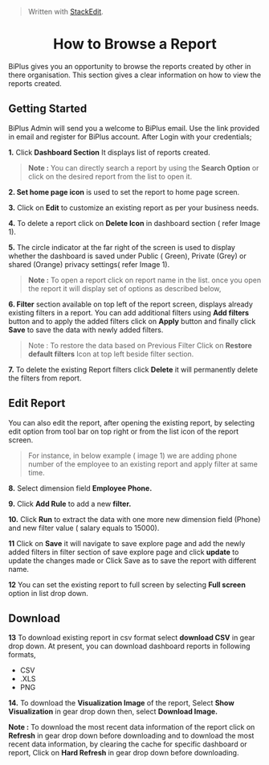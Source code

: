 
> Written with [StackEdit](https://stackedit.io/).

<center><h1>How to Browse a Report</h1></center>

BiPlus gives you an opportunity to browse the reports created by other in there organisation. This section gives a clear information on how to view the reports created.

## Getting Started

BiPlus Admin will send you a welcome to BiPlus email. Use the link provided in email and register for BiPlus account. After Login with your credentials;

**1.** Click  **Dashboard Section** It displays list of  reports created. 

> **Note :** You can directly search a report by using the **Search Option** or click on the desired report from the list to open it.

**2. Set home page icon** is used to set the report to home page screen.

**3.**  Click on  **Edit** to customize an existing report as per your business needs.

**4.** To delete a report click on **Delete Icon**  in dashboard section ( refer Image 1).

**5.**  The circle indicator at the far right of the screen is used to display whether the dashboard is saved under Public ( Green), Private (Grey) or shared (Orange) privacy settings( refer Image 1).

> **Note :** To open a  report click on report name in the list. once you open the report it will display set of options as described below,

**6. Filter** section available on top left of the report screen, displays already existing filters in a report. You can add additional filters using **Add filters** button and to apply the added filters click on **Apply** button and finally click **Save** to save the data with newly added filters.

> Note : To restore the data based on Previous Filter Click on  **Restore default filters** Icon at top left beside filter section.

**7.** To delete the existing Report filters click **Delete** it will permanently delete the filters from report.

## Edit Report

 You can also edit the report, after opening the existing report, by selecting edit option from tool bar on top right or from the list icon of the report screen.

> For instance,  in below example ( image 1) we are adding phone number of the employee to an existing report and apply filter at same time.

**8.** Select dimension field **Employee Phone.**

**9.** Click **Add Rule** to add a new **filter.** 

**10.** Click **Run** to extract the data with one more new dimension field (Phone) and new filter value ( salary equals to 15000).

**11** Click on **Save** it will navigate to save explore page and add the newly added filters in filter section of save explore page and click **update** to update the changes made or Click Save as to save the report with different name.

**12** You can set the existing report to full screen by selecting **Full screen** option in list drop down.
## Download
**13** To download existing report in csv format select **download CSV** in gear drop down.
 At present, you can download dashboard reports in following formats,
 - CSV
 - .XLS
-  PNG

**14.**  To download the **Visualization Image** of the report,  Select **Show Visualization** in gear drop down then, select  **Download Image.**

**Note :** To download the most recent data information of the report click on **Refresh** in gear drop down before downloading and to download the most recent data information, by clearing the cache for specific dashboard or report, Click on **Hard Refresh** in gear drop down before downloading. 









<!--stackedit_data:
eyJoaXN0b3J5IjpbLTEwMDQxNjUwMzUsLTY1NzcxNzY0OSwtMT
MyNjE0Njc5NSwtMTg5OTE3ODI5OCwtMTgxNzc1MDQzMCwtNDE5
NDcyNDcsLTE1NTI3ODI3NjcsMTY4MTczNTg3OCwtMTYxODA5Nz
czMCwtMjAzMjAxMTYxOSwtMTIzMjQyNTI3MywxNzA1MzA0MTkw
LC0xMjUwOTczNTUyLDIwNzk0Nzc0MjIsLTg5MzE1MTc2NywtMT
k3MTIxODMwNCwtODc3NjU3NjM4LC0xNDAwMDU0MjQzLDExMDM2
MjQxOTYsLTIwMDM1ODE0NDJdfQ==
-->